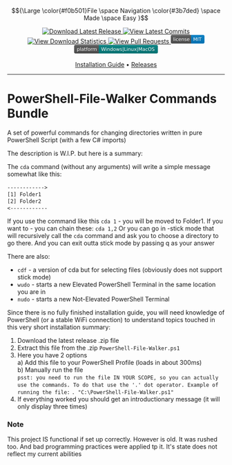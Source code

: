 
$${\Large \color{#f0b501}File \space Navigation \color{#3b7ded} \space Made \space Easy }$$

<p align="center">
  <a href="https://github.com/JakuWorks/Powershell-File-Walker/releases">
    <img
      src="https://img.shields.io/github/v/release/JakuWorks/PowerShell-File-Walker"
      alt="Download Latest Release"
    />
  </a>

  <a href="https://github.com/JakuWorks/Powershell-File-Walker/commits/main">
    <img
      src="https://img.shields.io/github/last-commit/JakuWorks/PowerShell-File-Walker/main"
      alt="View Latest Commits"
    />
  </a>

  <a href="https://hanadigital.github.io/grev/?user=jakuworks&repo=powershell-file-walker">
    <img
      src="https://img.shields.io/github/downloads/JakuWorks/PowerShell-File-Walker/total"
      alt="View Download Statistics"
    />
  </a>

  <a href="https://github.com/JakuWorks/Powershell-File-Walker/pulls">
    <img
      src="https://img.shields.io/badge/PRs-welcome-brightgreen.svg"
      alt="View Pull Requests"
    />
  </a>

  <a href="https://github.com/JakuWorks/Powershell-File-Walker/blob/main/LICENSE">
    <img
      src=".\GitHub-Assets\license-MIT-blue.svg"
      width="78"
      height="20s"
      alt="View License File"
    />
  </a>

  <a>
    <img
      src=".\GitHub-Assets\platform-Windows_Linux_MacOS-008080.svg"
      width="194"
      height="20"
      alt="Supported Platforms: Windows, Linux, MacOs"
    />
  </a>
</p>

<p align="center">
  <!-- Todo: Add a wiki link once I create a wiki -->
  <a href="TODO">Installation Guide</a> •
  <a href="https://github.com/JakuWorks/PowerShell-File-Walker-Commands/releases">Releases</a>
</p>

---

# PowerShell-File-Walker Commands Bundle

A set of powerful commands for changing directories written in pure PowerShell Script (with a few C# imports)

The description is W.I.P. but here is a summary:

The `cda` command (without any arguments) will write a simple message somewhat like this:
```
------------>
[1] Folder1
[2] Folder2
<------------
```
If you use the command like this `cda 1` - you will be moved to Folder1.
If you want to - you can chain these: `cda 1,2`
Or you can go in -stick mode that will recursively call the `cda` command and ask you to choose a directory to go there. And you can exit outta stick mode by passing q as your answer

There are also:
- `cdf` - a version of cda but for selecting files (obviously does not support stick mode)
- `wudo` - starts a new Elevated PowerShell Terminal in the same location you are in
- `nudo` - starts a new Not-Elevated PowerShell Terminal

Since there is no fully finished installation guide, you will need knowledge of PowerShell (or a stable WiFi connection) to understand topics touched in this very short installation summary:
1. Download the latest release .zip file  
2. Extract this file from the .zip `PowerShell-File-Walker.ps1`  
3. Here you have 2 options  
  a) Add this file to your PowerShell Profile (loads in about 300ms)  
  b) Manually run the file  
  `psst: you need to run the file IN YOUR SCOPE, so you can actually use the commands. To do that use the '.' dot operator. Example of running the file:` `. "C:\PowerShell-File-Walker.ps1"`
4. If everything worked you should get an introductionary message (it will only display three times)

### Note
This project IS functional if set up correctly.
However is old. It was rushed too. And bad programming practices were applied tp it.
It's state does not reflect my current abilities
